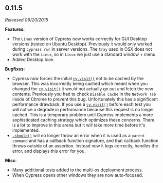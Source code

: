 ## 0.11.5

*Released 09/20/2015*

**Features:**

- The `Linux` version of Cypress now works correctly for GUI Desktop versions (tested on Ubuntu Desktop). Previously it would only worked during `cypress run` in server versions. The `tray` used in OSX does not work with the `Linux`, so in `Linux` we just use a standard window + menu.
- Added Desktop Icon.

**Bugfixes:**

- Cypress now forces the initial [`cy.visit()`](/api/commands/visit) not to be cached by the browser. This was incorrectly being cached which meant when you changed the [`cy.visit()`](/api/commands/visit) it would not actually go out and fetch the new contents. Previously you had to check `Disable Cache` in the `Network Tab` inside of Chrome to prevent this bug. Unfortunately this has a significant performance drawback. If you use a [`cy.visit()`](/api/commands/visit) before each test you will notice a degrade in performance because this request is no longer cached. This is a temporary problem until Cypress implements a more sophisticated caching strategy which optimizes these concerns. There is a lot to improve in this arena but it will take more time before it's implemented.
- [`.should()`](/api/commands/should) will no longer throw an error when it is used as a `parent command` and has a callback function signature, and that callback function throws outside of an assertion. Instead now it logs correctly, handles the error, and displays this error for you.

**Misc:**

- Many additional tests added to the multi-os deployment process.
- When Cypress opens other windows they are now auto-focused.

